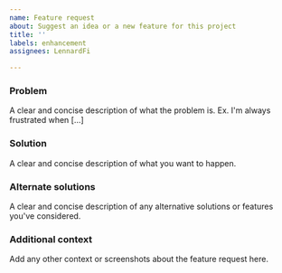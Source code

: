 ```yaml
---
name: Feature request
about: Suggest an idea or a new feature for this project
title: ''
labels: enhancement
assignees: LennardFi

---
```


### Problem

A clear and concise description of what the problem is. Ex. I'm always frustrated when [...]

### Solution

A clear and concise description of what you want to happen.

### Alternate solutions

A clear and concise description of any alternative solutions or features you've considered.

### Additional context

Add any other context or screenshots about the feature request here.
